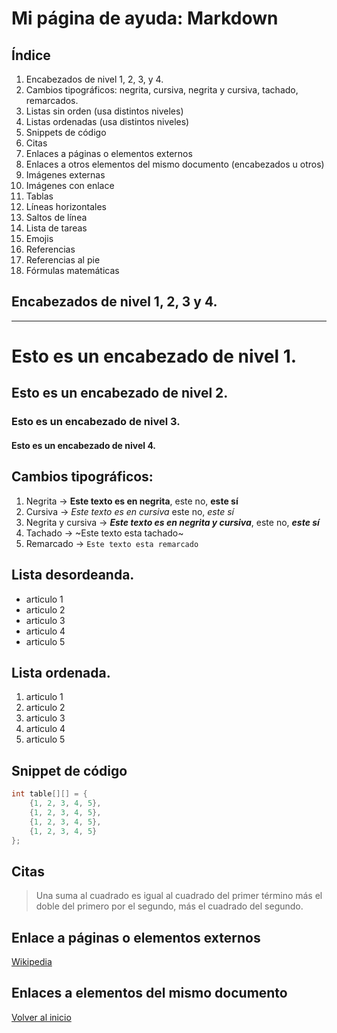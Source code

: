 # Mi página de ayuda: Markdown
## Índice
1. Encabezados de nivel 1, 2, 3, y 4.  
2. Cambios tipográficos: negrita, cursiva, negrita y cursiva, tachado, remarcados.
3. Listas sin orden (usa distintos niveles)
4. Listas ordenadas (usa distintos niveles)
5. Snippets de código
6. Citas
7. Enlaces a páginas o elementos externos
8. Enlaces a otros elementos del mismo documento (encabezados u otros)
9. Imágenes externas
10. Imágenes con enlace
11. Tablas
12. Líneas horizontales
13. Saltos de línea
14. Lista de tareas
15. Emojis
16. Referencias
17. Referencias al pie
18. Fórmulas matemáticas

## Encabezados de nivel 1, 2, 3 y 4.
---
# Esto es un encabezado de nivel 1.
## Esto es un encabezado de nivel 2.
### Esto es un encabezado de nivel 3.
#### Esto es un encabezado de nivel 4.

## Cambios tipográficos:

1. Negrita -> **Este texto es en negrita**, este no, **este sí**
2. Cursiva -> *Este texto es en cursiva* este no, _este sí_
3. Negrita y cursiva -> _**Este texto es en negrita y cursiva**_, este no, _**este sí**_
4. Tachado -> ~Este texto esta tachado~
5. Remarcado -> `Este texto esta remarcado`

## Lista desordeanda.
* articulo 1
* articulo 2
* articulo 3
* articulo 4
* articulo 5

## Lista ordenada.
1. articulo 1
2. articulo 2
3. articulo 3
4. articulo 4
5. articulo 5

## Snippet de código

```java
int table[][] = {
    {1, 2, 3, 4, 5},
    {1, 2, 3, 4, 5},
    {1, 2, 3, 4, 5},
    {1, 2, 3, 4, 5}
};
```

## Citas
> Una suma al cuadrado es igual al cuadrado del primer término más el doble del primero por el segundo, más el cuadrado del segundo.

## Enlace a páginas o elementos externos
[Wikipedia](https://es.wikipedia.org/wiki/Markdown)

## Enlaces a elementos del mismo documento
[Volver al inicio](mi-página-de-ayuda-markdown)
